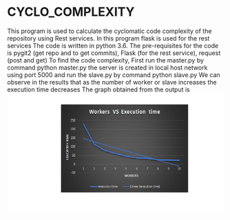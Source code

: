 # CYCLO_COMPLEXITY 


This program is used to calculate the cyclomatic code complexity of the repository using Rest services. In this program flask is used for the rest services
The code is written in python 3.6.
The pre-requisites for the code is pygit2 (get repo and to get commits), Flask (for the rest service), request (post and get)
To find the code complexity, First run the master.py by command python master.py the server is created in local host network using port 5000
and run the slave.py by command python slave.py
We can observe in the results that as the number of worker or slave increases the execution time decreases
The graph obtained from the output is 
![alt text](https://github.com/shenoyv/Cyclo_complexity/blob/master/graph.png)


 
